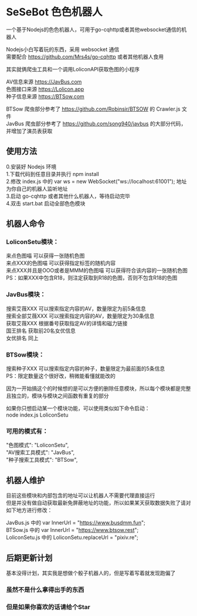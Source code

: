 # SeSeBot 色色机器人
一个基于Nodejs的色色机器人，可用于go-cqhttp或者其他websocket通信的机器人  

Nodejs小白写着玩的东西，采用 websocket 通信  
需要配合 https://github.com/Mrs4s/go-cqhttp 或者其他机器人食用  

其实就俩爬虫工具和一个调用LoliconAPI获取色图的小程序  

AV信息来源 https://JavBus.com  
色图接口来源 https://Lolicon.app  
种子信息来源 https://BTSow.com 

BTSow 爬虫部分参考了 https://github.com/Robinsir/BTSOW 的 Crawler.js 文件  
JavBus 爬虫部分参考了 https://github.com/song940/javbus 的大部分代码，并增加了演员表获取

## 使用方法 
0.安装好 Nodejs 环境  
1.下载代码到任意目录并执行 npm install  
2.修改 index.js 中的 var ws = new WebSocket("ws://localhost:61001"); 地址为你自己的机器人监听地址  
3.启动 go-cqhttp 或者其他什么机器人，等待启动完毕  
4.双击 start.bat 启动全部色色模块 

## 机器人命令 
### LoliconSetu模块： 
来点色图喵 可以获得一张随机色图  
来点XXX的色图喵 可以获得指定标签的随机内容  
来点XXX并且是OOO或者是MMM的色图喵 可以获得符合该内容的一张随机色图  
PS：如果XXX中包含R18，则注定获取到R18的色图，否则不包含R18的色图 

### JavBus模块： 
搜索艾薇XXX 可以搜索指定内容的AV，数量限定为前5条信息  
搜索全部艾薇XXX 可以搜索指定内容的AV，数量限定为30条信息  
获取艾薇XXX 根据番号获取指定AV的详情和磁力链接  
国王排名 获取前20名女优信息  
女优排名 同上 

### BTSow模块： 
搜索种子XXX 可以搜索指定内容的种子，数量限定为最前面的5条信息  
PS：限定数量这个很好改，稍微能看懂就能改的 

因为一开始搞这个的时候想的是可以方便的删除任意模块，所以每个模块都是完整且独立的，模块与模块之间函数有重复的部分 

如果你只想启动某一个模块功能，可以使用类似如下命令启动：  
node index.js LoliconSetu  

### 可用的模式有： 
"色图模式": "LoliconSetu",  
"AV搜索工具模式": "JavBus",  
"种子搜索工具模式": "BTSow", 

## 机器人维护 
目前这些模块和内部包含的地址可以让机器人不需要代理直接运行  
但是并没有做自动获取最新免屏蔽地址的功能，所以如果某天获取数据失败了请对如下地方进行修改： 

JavBus.js 中的 var InnerUrl = "https://www.busdmm.fun";  
BTSow.js 中的 var InnerUrl = "https://www.btsow.rest";  
LoliconSetu.js 中的 LoliconSetu.replaceUrl = "pixiv.re"; 

## 后期更新计划 
基本没得计划，其实我是想做个骰子机器人的，但是写着写着就发现跑偏了 

### 虽然不是什么拿得出手的东西  
### 但是如果你喜欢的话请给个Star 
